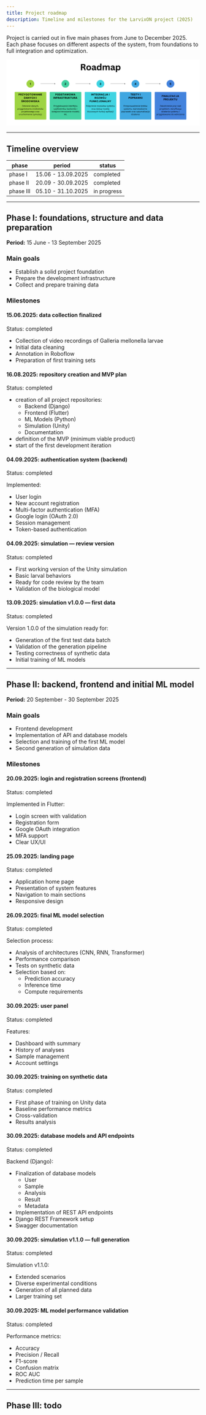 ```yaml
---
title: Project roadmap
description: Timeline and milestones for the LarvixON project (2025)
---
```


Project is carried out in five main phases from June to December 2025. Each phase focuses on different aspects of the system, from foundations to full integration and optimization.

![Project timeline](../../../../assets/roadmap/roadmap.png)

---

## Timeline overview

| phase     | period             | status      |
| --------- | ------------------ | ----------- |
| phase I   | 15.06 - 13.09.2025 | completed   |
| phase II  | 20.09 - 30.09.2025 | completed   |
| phase III | 05.10 - 31.10.2025 | in progress |

---

## Phase I: foundations, structure and data preparation

**Period:** 15 June - 13 September 2025

### Main goals

- Establish a solid project foundation
- Prepare the development infrastructure
- Collect and prepare training data

### Milestones

#### 15.06.2025: data collection finalized

Status: completed

- Collection of video recordings of Galleria mellonella larvae
- Initial data cleaning
- Annotation in Roboflow
- Preparation of first training sets

#### 16.08.2025: repository creation and MVP plan

Status: completed

- creation of all project repositories:
  - Backend (Django)
  - Frontend (Flutter)
  - ML Models (Python)
  - Simulation (Unity)
  - Documentation
- definition of the MVP (minimum viable product)
- start of the first development iteration

#### 04.09.2025: authentication system (backend)

Status: completed

Implemented:

- User login
- New account registration
- Multi-factor authentication (MFA)
- Google login (OAuth 2.0)
- Session management
- Token-based authentication

#### 04.09.2025: simulation — review version

Status: completed

- First working version of the Unity simulation
- Basic larval behaviors
- Ready for code review by the team
- Validation of the biological model

#### 13.09.2025: simulation v1.0.0 — first data

Status: completed

Version 1.0.0 of the simulation ready for:

- Generation of the first test data batch
- Validation of the generation pipeline
- Testing correctness of synthetic data
- Initial training of ML models

---

## Phase II: backend, frontend and initial ML model

**Period:** 20 September - 30 September 2025

<!-- markdownlint-disable MD024 -->

### Main goals

- Frontend development
- Implementation of API and database models
- Selection and training of the first ML model
- Second generation of simulation data

### Milestones

#### 20.09.2025: login and registration screens (frontend)

Status: completed

Implemented in Flutter:

- Login screen with validation
- Registration form
- Google OAuth integration
- MFA support
- Clear UX/UI

#### 25.09.2025: landing page

Status: completed

- Application home page
- Presentation of system features
- Navigation to main sections
- Responsive design

#### 26.09.2025: final ML model selection

Status: completed

Selection process:

- Analysis of architectures (CNN, RNN, Transformer)
- Performance comparison
- Tests on synthetic data
- Selection based on:
  - Prediction accuracy
  - Inference time
  - Compute requirements

#### 30.09.2025: user panel

Status: completed

Features:

- Dashboard with summary
- History of analyses
- Sample management
- Account settings

#### 30.09.2025: training on synthetic data

Status: completed

- First phase of training on Unity data
- Baseline performance metrics
- Cross-validation
- Results analysis

#### 30.09.2025: database models and API endpoints

Status: completed

Backend (Django):

- Finalization of database models
  - User
  - Sample
  - Analysis
  - Result
  - Metadata
- Implementation of REST API endpoints
- Django REST Framework setup
- Swagger documentation

#### 30.09.2025: simulation v1.1.0 — full generation

Status: completed

Simulation v1.1.0:

- Extended scenarios
- Diverse experimental conditions
- Generation of all planned data
- Larger training set

#### 30.09.2025: ML model performance validation

Status: completed

Performance metrics:

- Accuracy
- Precision / Recall
- F1-score
- Confusion matrix
- ROC AUC
- Prediction time per sample

---

## Phase III: todo
